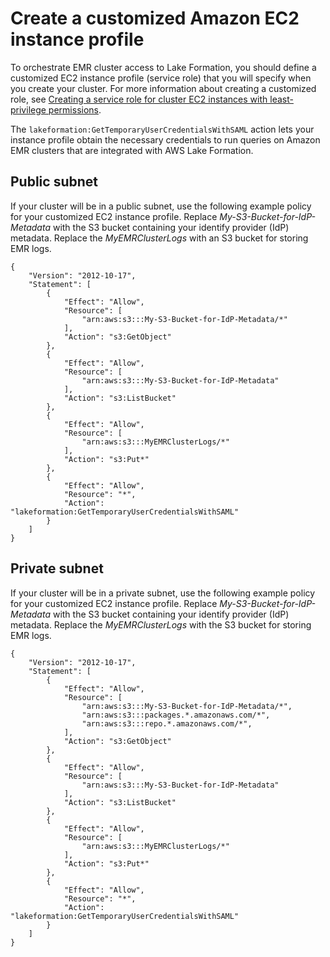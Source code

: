 # Create a customized Amazon EC2 instance profile<a name="emr-lf-create-instance-profile"></a>

To orchestrate EMR cluster access to Lake Formation, you should define a customized EC2 instance profile \(service role\) that you will specify when you create your cluster\. For more information about creating a customized role, see [Creating a service role for cluster EC2 instances with least\-privilege permissions](emr-iam-role-for-ec2.md#emr-ec2-role-least-privilege)\.

The `lakeformation:GetTemporaryUserCredentialsWithSAML` action lets your instance profile obtain the necessary credentials to run queries on Amazon EMR clusters that are integrated with AWS Lake Formation\.

## Public subnet<a name="emr-lf-iam-role-EC2-public"></a>

If your cluster will be in a public subnet, use the following example policy for your customized EC2 instance profile\. Replace *My\-S3\-Bucket\-for\-IdP\-Metadata* with the S3 bucket containing your identify provider \(IdP\) metadata\. Replace the *MyEMRClusterLogs* with an S3 bucket for storing EMR logs\.

```
{
    "Version": "2012-10-17",
    "Statement": [
        {
            "Effect": "Allow",
            "Resource": [
                "arn:aws:s3:::My-S3-Bucket-for-IdP-Metadata/*"
            ],
            "Action": "s3:GetObject"
        },
        {
            "Effect": "Allow",
            "Resource": [
                "arn:aws:s3:::My-S3-Bucket-for-IdP-Metadata"
            ],
            "Action": "s3:ListBucket"
        },
        {
            "Effect": "Allow",
            "Resource": [
                "arn:aws:s3:::MyEMRClusterLogs/*"
            ],
            "Action": "s3:Put*"
        },
        {
            "Effect": "Allow",
            "Resource": "*",
            "Action": "lakeformation:GetTemporaryUserCredentialsWithSAML"
        }
    ]
}
```

## Private subnet<a name="emr-lf-iam-role-EC2-private"></a>

If your cluster will be in a private subnet, use the following example policy for your customized EC2 instance profile\. Replace *My\-S3\-Bucket\-for\-IdP\-Metadata* with the S3 bucket containing your identify provider \(IdP\) metadata\. Replace the *MyEMRClusterLogs* with the S3 bucket for storing EMR logs\.

```
{
    "Version": "2012-10-17",
    "Statement": [
        {
            "Effect": "Allow",
            "Resource": [
                "arn:aws:s3:::My-S3-Bucket-for-IdP-Metadata/*",
                "arn:aws:s3:::packages.*.amazonaws.com/*",
                "arn:aws:s3:::repo.*.amazonaws.com/*",
            ],
            "Action": "s3:GetObject"
        }, 
        {
            "Effect": "Allow",
            "Resource": [
                "arn:aws:s3:::My-S3-Bucket-for-IdP-Metadata"
            ],
            "Action": "s3:ListBucket"
        }, 
        {
            "Effect": "Allow",
            "Resource": [
                "arn:aws:s3:::MyEMRClusterLogs/*"
            ],
            "Action": "s3:Put*"
        },
        {
            "Effect": "Allow",
            "Resource": "*",
            "Action": "lakeformation:GetTemporaryUserCredentialsWithSAML"
        }
    ]
}
```
